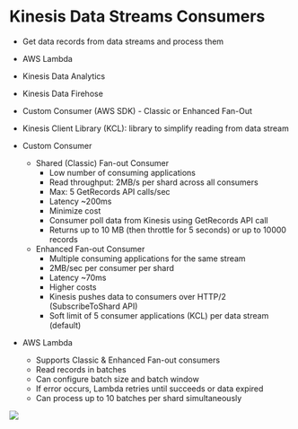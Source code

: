 # Kinesis Data Streams Consumers

- Get data records from data streams and process them

- AWS Lambda
- Kinesis Data Analytics
- Kinesis Data Firehose
- Custom Consumer (AWS SDK) - Classic or Enhanced Fan-Out
- Kinesis Client Library (KCL): library to simplify reading from data stream
- Custom Consumer
    - Shared (Classic) Fan-out Consumer
        - Low number of consuming applications
        - Read throughput: 2MB/s per shard across all consumers
        - Max: 5 GetRecords API calls/sec
        - Latency ~200ms
        - Minimize cost
        - Consumer poll data from Kinesis using GetRecords API call
        - Returns up to 10 MB (then throttle for 5 seconds) or up to 10000 records
    - Enhanced Fan-out Consumer
        - Multiple consuming applications for the same stream
        - 2MB/sec per consumer per shard
        - Latency ~70ms
        - Higher costs
        - Kinesis pushes data to consumers over HTTP/2 (SubscribeToShard API)
        - Soft limit of 5 consumer applications (KCL) per data stream (default)
- AWS Lambda
    - Supports Classic & Enhanced Fan-out consumers
    - Read records in batches
    - Can configure batch size and batch window
    - If error occurs, Lambda retries until succeeds or data expired
    - Can process up to 10 batches per shard simultaneously

![](2022-04-27-07-52-37.png)